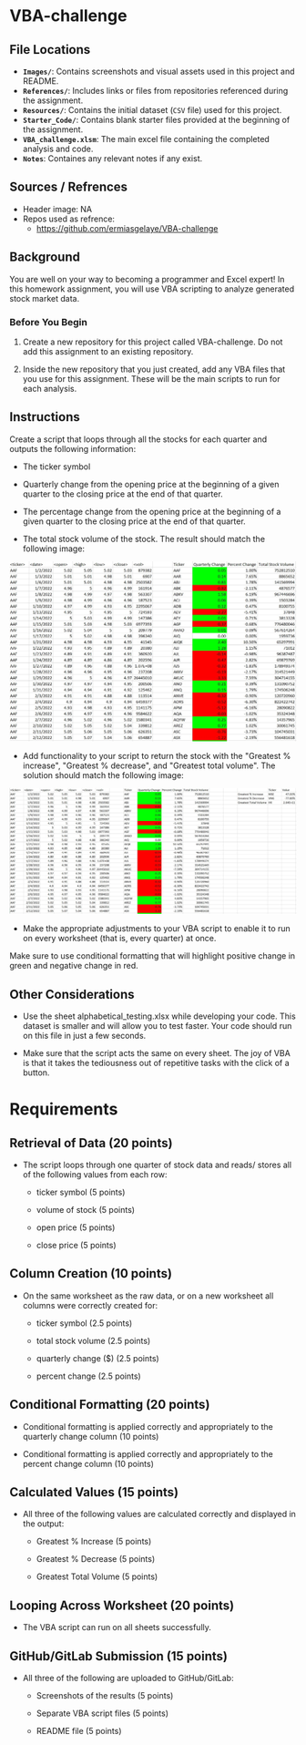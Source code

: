 # VBA-challenge


## **File Locations**
- **`Images/`**: Contains screenshots and visual assets used in this project and README.
- **`References/`**: Includes links or files from repositories referenced during the assignment.
- **`Resources/`**: Contains the initial dataset (`CSV` file) used for this project.
- **`Starter_Code/`**: Contains blank starter files provided at the beginning of the assignment.
- **`VBA_challenge.xlsm`**: The main excel file containing the completed analysis and code.
- **`Notes`**: Containes any relevant notes if any exist.

## Sources / Refrences
* Header image: NA
* Repos used as refrence: 
  * https://github.com/ermiasgelaye/VBA-challenge

## Background

You are well on your way to becoming a programmer and Excel expert! In this homework assignment, you will use VBA scripting to analyze generated stock market data.

### Before You Begin

1. Create a new repository for this project called VBA-challenge. Do not add this assignment to an existing repository.

2. Inside the new repository that you just created, add any VBA files that you use for this assignment. These will be the main scripts to run for each analysis.

## Instructions

Create a script that loops through all the stocks for each quarter and outputs the following information:

* The ticker symbol

* Quarterly change from the opening price at the beginning of a given quarter to the closing price at the end of that quarter.

* The percentage change from the opening price at the beginning of a given quarter to the closing price at the end of that quarter.

* The total stock volume of the stock. The result should match the following image:

![moderate_solution](Images/moderate_solution.png)

* Add functionality to your script to return the stock with the "Greatest % increase", "Greatest % decrease", and "Greatest total volume". The solution should match the following image:

![hard_solution](Images/hard_solution.png)

* Make the appropriate adjustments to your VBA script to enable it to run on every worksheet (that is, every quarter) at once.

Make sure to use conditional formatting that will highlight positive change in green and negative change in red.

## Other Considerations
* Use the sheet alphabetical_testing.xlsx while developing your code. This dataset is smaller and will allow you to test faster. Your code should run on this file in just a few seconds.

* Make sure that the script acts the same on every sheet. The joy of VBA is that it takes the tediousness out of repetitive tasks with the click of a button.

# Requirements

## Retrieval of Data (20 points)
* The script loops through one quarter of stock data and reads/ stores all of the following values from each row:

  * ticker symbol (5 points)

  * volume of stock (5 points)

  * open price (5 points)

  * close price (5 points)

## Column Creation (10 points)
* On the same worksheet as the raw data, or on a new worksheet all columns were correctly created for:

  * ticker symbol (2.5 points)

  * total stock volume (2.5 points)

  * quarterly change ($) (2.5 points)

  * percent change (2.5 points)

## Conditional Formatting (20 points)
* Conditional formatting is applied correctly and appropriately to the quarterly change column (10 points)

* Conditional formatting is applied correctly and appropriately to the percent change column (10 points)

## Calculated Values (15 points)
* All three of the following values are calculated correctly and displayed in the output:

  * Greatest % Increase (5 points)

  * Greatest % Decrease (5 points)

  * Greatest Total Volume (5 points)

## Looping Across Worksheet (20 points)
* The VBA script can run on all sheets successfully.
## GitHub/GitLab Submission (15 points)
* All three of the following are uploaded to GitHub/GitLab:

  * Screenshots of the results (5 points)

  * Separate VBA script files (5 points)

  * README file (5 points)
